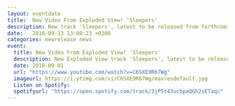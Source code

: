 ```yaml
---
layout: eventdate
title:  New Video From Exploded View! 'Sleepers'
description: New track 'Sleepers', latest to be released from forthcoming record, 'Obey' out on Sacred Bones on 28th Sept 2018.  
date:   2018-09-13 13:00:23 +0200
categories: newrelease news
event:
  title: New Video From Exploded View! 'Sleepers'
  description: New Exploded View track 'Sleepers', latest to be released from forthcoming record, 'Obey' out on Sacred Bones on 28th Sept 2018.
  date: 2018-09-01
  url: "https://www.youtube.com/watch?v=C6SXE9R67Wg"
  imageurl: https://i.ytimg.com/vi/C6SXE9R67Wg/maxresdefault.jpg
  Listen on Spotify:
  spotifyurl: "https://open.spotify.com/track/3jP5t43ucbpaQGh2sETaqc"
---
```

  <!-- <iframe width="560" height="315" src="https://www.youtube.com/embed/C6SXE9R67Wg" frameborder="0" allow="autoplay; encrypted-media" allowfullscreen></iframe> -->

<script type='application/ld+json'>
{
  "@context": "http://www.schema.org",
  "@type": "MusicEvent",
  "name": "{{ page.event.title }}",
  "url": "{{page.event.url}}",
  "description": "{{page.event.description}}",
  "startDate": "{{ page.event.date | date: "%m/%d/%Y"  }}",
  "endDate": "{{ page.event.date | date: "%m/%d/%Y"  }}",
  "location": {
    "@type": "Place",
    "name": "{{ page.event.venue.name }}",
    "sameAs": "{{ page.event.venue.url }}",
    "address": {
      "@type": "PostalAddress",
      "streetAddress": "{{ page.event.venue.streetAddress }}",
      "addressLocality": "{{ page.event.venue.city }}",
      "postalCode": "{{ page.event.venue.zipcode }}",
      "addressCountry": "{{ page.event.venue.country }}"
    }
  },
  "offers": {
    "@type": "Offer",
    "url": "{{ page.event.ticketsurl }}"
  },
  "performer": {
    "@type": "PerformingGroup",
    "name": "Exploded View"
  }
}
</script>
